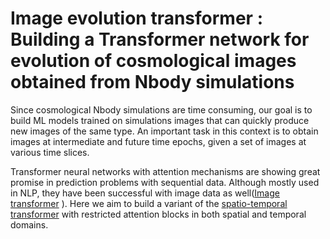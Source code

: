 # Image evolution transformer : Building a Transformer network for evolution of cosmological images obtained from Nbody simulations

Since cosmological Nbody simulations are time consuming, our goal is to build ML models trained on simulations images that can quickly produce new images of the same type. An important task in this context is to obtain images at intermediate and future time epochs, given a set of images at various time slices.

Transformer neural networks with attention mechanisms are showing great promise in prediction problems with sequential data.
Although mostly used in NLP, they have been successful with image data as well([Image transformer](https://arxiv.org/pdf/1802.05751.pdf) ).
Here we aim to build a variant of the [spatio-temporal transformer](https://arxiv.org/abs/2004.08692) with restricted attention blocks in both spatial and temporal domains.

